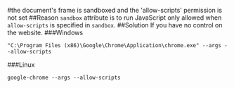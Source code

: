 #the document's frame is sandboxed and the 'allow-scripts' permission is not set
##Reason
`sandbox` attribute is to run JavaScript only allowed when `allow-scripts` is specified in `sandbox`.
##Solution
If you have no control on the website.
###Windows
```
"C:\Program Files (x86)\Google\Chrome\Application\chrome.exe" --args --allow-scripts
```
###Linux
```
google-chrome --args --allow-scripts
```